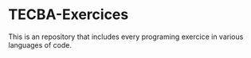 # TECBA-Exercices
This is an repository that includes every programing exercice in various languages of code.
